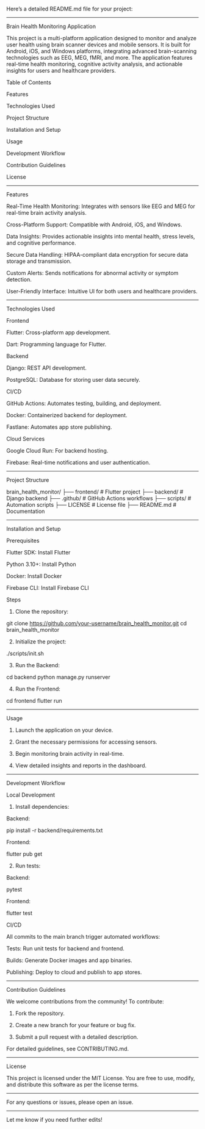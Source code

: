 Here’s a detailed README.md file for your project:


---

Brain Health Monitoring Application

This project is a multi-platform application designed to monitor and analyze user health using brain scanner devices and mobile sensors. It is built for Android, iOS, and Windows platforms, integrating advanced brain-scanning technologies such as EEG, MEG, fMRI, and more. The application features real-time health monitoring, cognitive activity analysis, and actionable insights for users and healthcare providers.

Table of Contents

Features

Technologies Used

Project Structure

Installation and Setup

Usage

Development Workflow

Contribution Guidelines

License



---

Features

Real-Time Health Monitoring: Integrates with sensors like EEG and MEG for real-time brain activity analysis.

Cross-Platform Support: Compatible with Android, iOS, and Windows.

Data Insights: Provides actionable insights into mental health, stress levels, and cognitive performance.

Secure Data Handling: HIPAA-compliant data encryption for secure data storage and transmission.

Custom Alerts: Sends notifications for abnormal activity or symptom detection.

User-Friendly Interface: Intuitive UI for both users and healthcare providers.



---

Technologies Used

Frontend

Flutter: Cross-platform app development.

Dart: Programming language for Flutter.


Backend

Django: REST API development.

PostgreSQL: Database for storing user data securely.


CI/CD

GitHub Actions: Automates testing, building, and deployment.

Docker: Containerized backend for deployment.

Fastlane: Automates app store publishing.


Cloud Services

Google Cloud Run: For backend hosting.

Firebase: Real-time notifications and user authentication.



---

Project Structure

brain_health_monitor/
├── frontend/               # Flutter project
├── backend/                # Django backend
├── .github/                # GitHub Actions workflows
├── scripts/                # Automation scripts
├── LICENSE                 # License file
├── README.md               # Documentation


---

Installation and Setup

Prerequisites

Flutter SDK: Install Flutter

Python 3.10+: Install Python

Docker: Install Docker

Firebase CLI: Install Firebase CLI


Steps

1. Clone the repository:

git clone https://github.com/your-username/brain_health_monitor.git
cd brain_health_monitor


2. Initialize the project:

./scripts/init.sh


3. Run the Backend:

cd backend
python manage.py runserver


4. Run the Frontend:

cd frontend
flutter run




---

Usage

1. Launch the application on your device.


2. Grant the necessary permissions for accessing sensors.


3. Begin monitoring brain activity in real-time.


4. View detailed insights and reports in the dashboard.




---

Development Workflow

Local Development

1. Install dependencies:

Backend:

pip install -r backend/requirements.txt

Frontend:

flutter pub get



2. Run tests:

Backend:

pytest

Frontend:

flutter test




CI/CD

All commits to the main branch trigger automated workflows:

Tests: Run unit tests for backend and frontend.

Builds: Generate Docker images and app binaries.

Publishing: Deploy to cloud and publish to app stores.




---

Contribution Guidelines

We welcome contributions from the community! To contribute:

1. Fork the repository.


2. Create a new branch for your feature or bug fix.


3. Submit a pull request with a detailed description.



For detailed guidelines, see CONTRIBUTING.md.


---

License

This project is licensed under the MIT License. You are free to use, modify, and distribute this software as per the license terms.


---

For any questions or issues, please open an issue.


---

Let me know if you need further edits!

